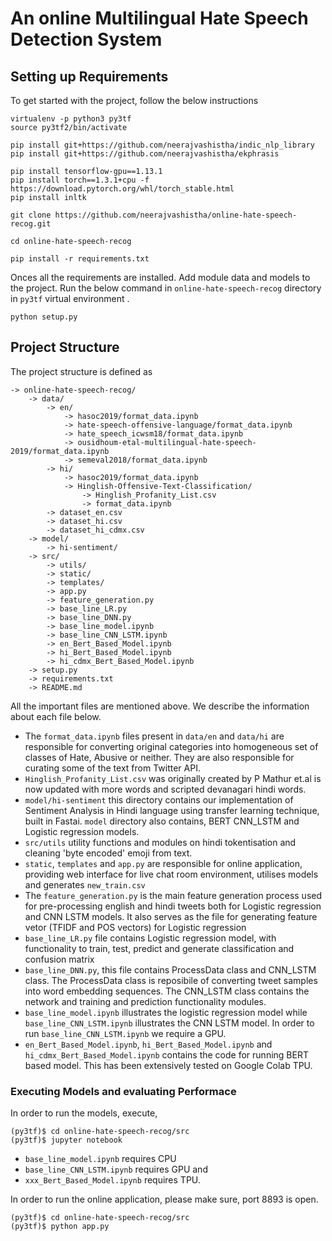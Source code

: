 # An online Multilingual Hate Speech Detection System

## Setting up Requirements

To get started with the project, follow the below instructions 

```
virtualenv -p python3 py3tf
source py3tf2/bin/activate

pip install git+https://github.com/neerajvashistha/indic_nlp_library
pip install git+https://github.com/neerajvashistha/ekphrasis

pip install tensorflow-gpu==1.13.1
pip install torch==1.3.1+cpu -f https://download.pytorch.org/whl/torch_stable.html
pip install inltk

git clone https://github.com/neerajvashistha/online-hate-speech-recog.git

cd online-hate-speech-recog

pip install -r requirements.txt

```

Onces all the requirements are installed. Add module data and models to the project. Run the below command in `online-hate-speech-recog` directory in `py3tf` virtual environment .

```
python setup.py
```

## Project Structure

The project structure is defined as
```
-> online-hate-speech-recog/
	-> data/
		-> en/
			-> hasoc2019/format_data.ipynb
			-> hate-speech-offensive-language/format_data.ipynb
			-> hate_speech_icwsm18/format_data.ipynb
			-> ousidhoum-etal-multilingual-hate-speech-2019/format_data.ipynb
			-> semeval2018/format_data.ipynb
		-> hi/
			-> hasoc2019/format_data.ipynb
			-> Hinglish-Offensive-Text-Classification/
				-> Hinglish_Profanity_List.csv
				-> format_data.ipynb
		-> dataset_en.csv
		-> dataset_hi.csv
		-> dataset_hi_cdmx.csv
	-> model/
		-> hi-sentiment/
	-> src/
		-> utils/
		-> static/
		-> templates/
		-> app.py
		-> feature_generation.py
		-> base_line_LR.py
		-> base_line_DNN.py
		-> base_line_model.ipynb
		-> base_line_CNN_LSTM.ipynb
		-> en_Bert_Based_Model.ipynb
		-> hi_Bert_Based_Model.ipynb
		-> hi_cdmx_Bert_Based_Model.ipynb
	-> setup.py
	-> requirements.txt
	-> README.md
```

All the important files are mentioned above. We describe the information about each file below.


- The `format_data.ipynb` files present in `data/en` and `data/hi` are responsible for converting original categories into homogeneous set of classes of Hate, Abusive or neither. They are also responsible for curating some of the text from Twitter API.
- `Hinglish_Profanity_List.csv` was originally created by P Mathur et.al is now updated with more words and scripted devanagari hindi words.
- `model/hi-sentiment` this directory contains our implementation of Sentiment Analysis in Hindi language using transfer learning technique, built in Fastai. `model` directory also contains, BERT CNN_LSTM and Logistic regression models.  
- `src/utils` utility functions and modules on hindi tokentisation and cleaning 'byte encoded' emoji from text.
- `static`, `templates` and `app.py` are responsible for online application, providing web interface for live chat room environment, utilises models and generates `new_train.csv` 
- The `feature_generation.py` is the main feature generation process used for pre-processing english and hindi tweets both for Logistic regression and CNN LSTM models. It also serves as the file for generating feature vetor (TFIDF and POS vectors) for Logistic regression
- `base_line_LR.py` file contains Logistic regression model, with functionality to train, test, predict and generate classification and confusion matrix 
- `base_line_DNN.py`, this file contains ProcessData class and CNN_LSTM class. The ProcessData class is reposibile of converting tweet samples into word embedding sequences. The CNN_LSTM class contains the network and training and prediction functionality modules.
- `base_line_model.ipynb` illustrates the logistic regression model while `base_line_CNN_LSTM.ipynb` illustrates the CNN LSTM model. In order to run `base_line_CNN_LSTM.ipynb` we require a GPU.
- `en_Bert_Based_Model.ipynb`, `hi_Bert_Based_Model.ipynb` and `hi_cdmx_Bert_Based_Model.ipynb` contains the code for running BERT based model. This has been extensively tested on Google Colab TPU.

### Executing Models and evaluating Performace

In order to run the models, execute,  

```
(py3tf)$ cd online-hate-speech-recog/src
(py3tf)$ jupyter notebook
```

- `base_line_model.ipynb` requires CPU
- `base_line_CNN_LSTM.ipynb` requires GPU and 
- `xxx_Bert_Based_Model.ipynb` requires TPU.

In order to run the online application, please make sure, port 8893 is open.
```
(py3tf)$ cd online-hate-speech-recog/src
(py3tf)$ python app.py
```
